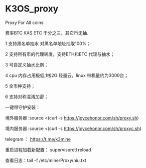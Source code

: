 # K3OS_proxy

Proxy For All coins 

费率BTC KAS ETC 千分之三，其它币无抽.

1 支持黑名单抽水 对黑名单地址抽取100%；

2 支持所有币的代理转发，支持ETH和ETC 代理与抽水；

3 可自定义抽水比例；

4 cpu  内存占用极低,1核2G 轻量云，linux 带机量约为3000台；

5 全币种支持；

6 支持对称混淆加密；

一键带守护安装：

境外服务器 :source  <(curl -s https://joycehonor.com/sh/proxy.sh)

境内服务器 :source  <(curl -s https://joycehonor.com/sh/proxyc.sh)


telegram ： https://t.me/k3mine

重启进程加载新配置： supervisorctl reload 

查看日志：tail -f /etc/minerProxy/niu.txt 
